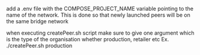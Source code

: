 add a .env file with the COMPOSE_PROJECT_NAME variable pointing to the name of the network. This is done so that newly launched peers will be on the same bridge network

when executing createPeer.sh script make sure to give one argument which is the type of the organisation whether production, retailer etc
Ex.     ./createPeer.sh production
